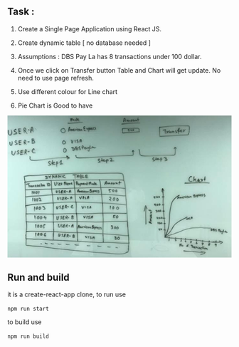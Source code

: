 ## Task :

1. Create a Single Page Application using React JS.

2. Create dynamic table [ no database needed ]

3. Assumptions : DBS Pay La has 8 transactions under 100 dollar.

4. Once we click on Transfer button Table and Chart will get update. No need to use page refresh.

5. Use different colour for Line chart

6. Pie Chart is Good to have

![preview](./task.jpg)

## Run and build
it is a create-react-app clone, to run use

```npm run start```

to build use
 
```npm run build```